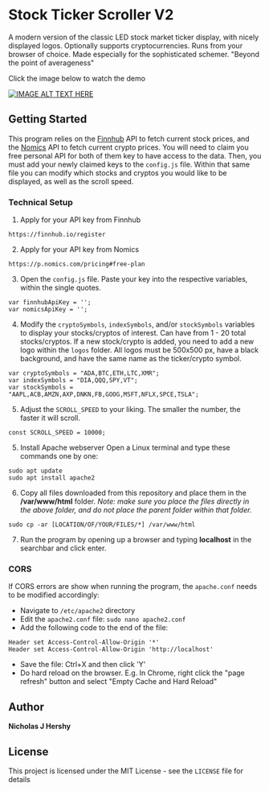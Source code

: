 # Stock Ticker Scroller V2

A modern version of the classic LED stock market ticker display, with nicely displayed logos. Optionally supports cryptocurrencies. Runs from your browser of choice. Made especially for the sophisticated schemer. "Beyond the point of averageness"

Click the image below to watch the demo

[![IMAGE ALT TEXT HERE](https://img.youtube.com/vi/ezBPnoTSzWU/0.jpg)](https://www.youtube.com/watch?v=ezBPnoTSzWU)

## Getting Started

This program relies on the [Finnhub](https://finnhub.io/) API to fetch current stock prices, and the [Nomics](https://nomics.com/) API to fetch current crypto prices. You will need to claim you free personal API for both of them key to have access to the data. Then, you must add your newly claimed keys to the `config.js` file. Within that same file you can modify which stocks and cryptos you would like to be displayed, as well as the scroll speed.

### Technical Setup

1. Apply for your API key from Finnhub

```
https://finnhub.io/register
```

2. Apply for your API key from Nomics

```
https://p.nomics.com/pricing#free-plan
```

3. Open the `config.js` file. Paste your key into the respective variables, within the single quotes.

```
var finnhubApiKey = '';
var nomicsApiKey = '';
```

4. Modify the `cryptoSymbols`, `indexSymbols`, and/or `stockSymbols` variables to display your stocks/cryptos of interest. Can have from 1 - 20 total stocks/cryptos. If a new stock/crypto is added, you need to add a new logo within the `logos` folder. All logos must be 500x500 px, have a black background, and have the same name as the ticker/crypto symbol.

```
var cryptoSymbols = "ADA,BTC,ETH,LTC,XMR";
var indexSymbols = "DIA,QQQ,SPY,VT";
var stockSymbols = "AAPL,ACB,AMZN,AXP,DNKN,FB,GOOG,MSFT,NFLX,SPCE,TSLA";
```

5. Adjust the `SCROLL_SPEED` to your liking. The smaller the number, the faster it will scroll. 

```
const SCROLL_SPEED = 10000;
```

5. Install Apache webserver
Open a Linux terminal and type these commands one by one:

```
sudo apt update
sudo apt install apache2
```

6. Copy all files downloaded from this repository and place them in the **/var/www/html** folder.
*Note: make sure you place the files directly in the above folder, and do not place the parent folder within that folder.*

```
sudo cp -ar [LOCATION/OF/YOUR/FILES/*] /var/www/html
```

7. Run the program by opening up a browser and typing **localhost** in the searchbar and click enter.

### CORS

If CORS errors are show when running the program, the `apache.conf` needs to be modified accordingly:

* Navigate to `/etc/apache2` directory
* Edit the `apache2.conf` file: `sudo nano apache2.conf`
* Add the following code to the end of the file:
```
Header set Access-Control-Allow-Origin '*'
Header set Access-Control-Allow-Origin 'http://localhost'
```
* Save the file: Ctrl+X and then click 'Y'
* Do hard reload on the browser. E.g. In Chrome, right click the "page refresh" button and select "Empty Cache and Hard Reload"

## Author

 **Nicholas J Hershy**

## License

This project is licensed under the MIT License - see the `LICENSE` file for details
